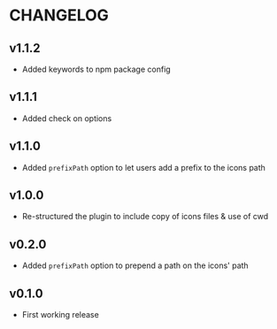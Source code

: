 # CHANGELOG

## v1.1.2
- Added keywords to npm package config

## v1.1.1
- Added check on options

## v1.1.0
- Added `prefixPath` option to let users add a prefix to the icons path

## v1.0.0
- Re-structured the plugin to include copy of icons files & use of cwd

## v0.2.0
- Added ```prefixPath``` option to prepend a path on the icons' path

## v0.1.0
- First working release
